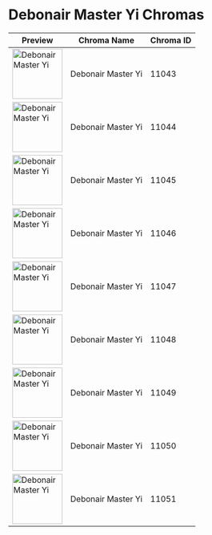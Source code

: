 # Debonair Master Yi Chromas

| Preview | Chroma Name | Chroma ID |
|---|---|---|
| <img src='https://raw.communitydragon.org/latest/plugins/rcp-be-lol-game-data/global/default/v1/champion-chroma-images/11/11043.png' alt='Debonair Master Yi' width='100'> | Debonair Master Yi | 11043 |
| <img src='https://raw.communitydragon.org/latest/plugins/rcp-be-lol-game-data/global/default/v1/champion-chroma-images/11/11044.png' alt='Debonair Master Yi' width='100'> | Debonair Master Yi | 11044 |
| <img src='https://raw.communitydragon.org/latest/plugins/rcp-be-lol-game-data/global/default/v1/champion-chroma-images/11/11045.png' alt='Debonair Master Yi' width='100'> | Debonair Master Yi | 11045 |
| <img src='https://raw.communitydragon.org/latest/plugins/rcp-be-lol-game-data/global/default/v1/champion-chroma-images/11/11046.png' alt='Debonair Master Yi' width='100'> | Debonair Master Yi | 11046 |
| <img src='https://raw.communitydragon.org/latest/plugins/rcp-be-lol-game-data/global/default/v1/champion-chroma-images/11/11047.png' alt='Debonair Master Yi' width='100'> | Debonair Master Yi | 11047 |
| <img src='https://raw.communitydragon.org/latest/plugins/rcp-be-lol-game-data/global/default/v1/champion-chroma-images/11/11048.png' alt='Debonair Master Yi' width='100'> | Debonair Master Yi | 11048 |
| <img src='https://raw.communitydragon.org/latest/plugins/rcp-be-lol-game-data/global/default/v1/champion-chroma-images/11/11049.png' alt='Debonair Master Yi' width='100'> | Debonair Master Yi | 11049 |
| <img src='https://raw.communitydragon.org/latest/plugins/rcp-be-lol-game-data/global/default/v1/champion-chroma-images/11/11050.png' alt='Debonair Master Yi' width='100'> | Debonair Master Yi | 11050 |
| <img src='https://raw.communitydragon.org/latest/plugins/rcp-be-lol-game-data/global/default/v1/champion-chroma-images/11/11051.png' alt='Debonair Master Yi' width='100'> | Debonair Master Yi | 11051 |

